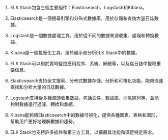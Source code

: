 1. ELK Stack包含三個主要組件：Elasticsearch、Logstash和Kibana。

2. Elasticsearch是一個搜尋引擎和分佈式數據庫，用於存儲和查詢大量日誌數據。

3. Logstash是一個數據處理工具，用於從不同的數據來源收集、處理和轉換數據。

4. Kibana是一個視覺化工具，用於展示和分析ELK Stack中的數據。

5. ELK Stack可以用於實時監控應用程序、系統、網絡等，以及從日誌中提取重要信息。

6. Elasticsearch支持全文搜索、分佈式數據存儲、分析和可視化功能，能夠快速查找和分析大量的日誌數據。

7. Logstash支持從多種源頭收集數據，包括文件、數據庫、消息隊列等，並能夠對數據進行過濾、轉換和彙總。

8. Kibana能夠將Elasticsearch中的數據可視化，提供各種圖表、表格和圖形，幫助用戶更好地理解數據和趨勢。

9. ELK Stack也支持許多插件和第三方工具，以擴展其功能和滿足特定需求。